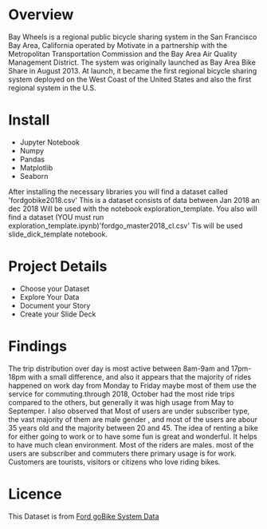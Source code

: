 # Overview
Bay Wheels is a regional public bicycle sharing system in the San Francisco Bay Area, California operated by Motivate in a partnership with the Metropolitan Transportation Commission and the Bay Area Air Quality Management District. The system was originally launched as Bay Area Bike Share in August 2013. At launch, it became the first regional bicycle sharing system deployed on the West Coast of the United States and also the first regional system in the U.S.

# Install
- Jupyter Notebook
- Numpy
- Pandas
- Matplotlib 
- Seaborn

After installing the necessary libraries you will find a dataset called 'fordgobike2018.csv' This is a dataset consists of data between Jan 2018 an dec 2018 Will be used with the notebook exploration_template. You also will find a dataset (YOU must run exploration_template.ipynb)'fordgo_master2018_cl.csv' Tis will be used slide_dick_template notebook.
# Project Details
- Choose your Dataset
- Explore Your Data
- Document your Story
- Create your Slide Deck

# Findings
The trip distribution over day is most active between 8am-9am and 17pm-18pm with a small difference, and also it appears that the majority of rides happened on work day from Monday to Friday maybe most of them use the service for commuting.through 2018, October had the most ride trips compared to the others, but generally it was high usage from May to Septemper. I also observed that Most of users are under subscriber type, the vast majority of them are male gender , and most of the users are abour 35 years old and the majority between 20 and 45.
The idea of renting a bike for either going to work or to have some fun is great and wonderful. It helps to have much clean environment. Most of the riders are males. most of the users are subscriber and commuters there primary usage is for work. Customers are tourists, visitors or citizens who love riding bikes.
# Licence
This Dataset is from [Ford goBike System Data](https://www.lyft.com/bikes/bay-wheels/system-data)

